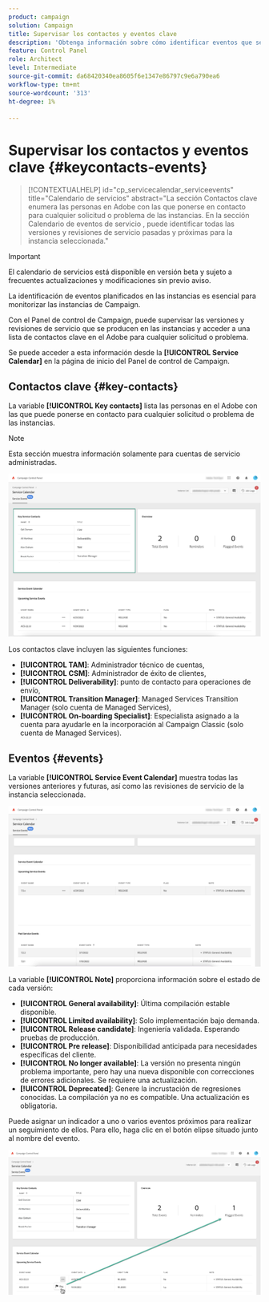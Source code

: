 ```yaml
---
product: campaign
solution: Campaign
title: Supervisar los contactos y eventos clave
description: 'Obtenga información sobre cómo identificar eventos que se producen en las instancias y contactos clave en el Adobe. '
feature: Control Panel
role: Architect
level: Intermediate
source-git-commit: da68420340ea8605f6e1347e86797c9e6a790ea6
workflow-type: tm+mt
source-wordcount: '313'
ht-degree: 1%

---
```


# Supervisar los contactos y eventos clave {#keycontacts-events}

>[!CONTEXTUALHELP]
>id="cp_servicecalendar_serviceevents"
>title="Calendario de servicios"
>abstract="La sección Contactos clave enumera las personas en Adobe con las que ponerse en contacto para cualquier solicitud o problema de las instancias. En la sección Calendario de eventos de servicio , puede identificar todas las versiones y revisiones de servicio pasadas y próximas para la instancia seleccionada."

>[!IMPORTANT]
>
>El calendario de servicios está disponible en versión beta y sujeto a frecuentes actualizaciones y modificaciones sin previo aviso.

La identificación de eventos planificados en las instancias es esencial para monitorizar las instancias de Campaign.

Con el Panel de control de Campaign, puede supervisar las versiones y revisiones de servicio que se producen en las instancias y acceder a una lista de contactos clave en el Adobe para cualquier solicitud o problema.

Se puede acceder a esta información desde la **[!UICONTROL Service Calendar]** en la página de inicio del Panel de control de Campaign.

## Contactos clave {#key-contacts}

La variable **[!UICONTROL Key contacts]** lista las personas en el Adobe con las que puede ponerse en contacto para cualquier solicitud o problema de las instancias.

>[!NOTE]
>
>Esta sección muestra información solamente para cuentas de servicio administradas.

![](assets/service-events-contacts.png)

Los contactos clave incluyen las siguientes funciones:

* **[!UICONTROL TAM]**: Administrador técnico de cuentas,
* **[!UICONTROL CSM]**: Administrador de éxito de clientes,
* **[!UICONTROL Deliverability]**: punto de contacto para operaciones de envío,
* **[!UICONTROL Transition Manager]**: Managed Services Transition Manager (solo cuenta de Managed Services),
* **[!UICONTROL On-boarding Specialist]**: Especialista asignado a la cuenta para ayudarle en la incorporación al Campaign Classic (solo cuenta de Managed Services).

## Eventos {#events}

La variable **[!UICONTROL Service Event Calendar]** muestra todas las versiones anteriores y futuras, así como las revisiones de servicio de la instancia seleccionada.

![](assets/service-events-calendar.png)

La variable **[!UICONTROL Note]** proporciona información sobre el estado de cada versión:

* **[!UICONTROL General availability]**: Última compilación estable disponible.
* **[!UICONTROL Limited availability]**: Solo implementación bajo demanda.
* **[!UICONTROL Release candidate]**: Ingeniería validada. Esperando pruebas de producción.
* **[!UICONTROL Pre release]**: Disponibilidad anticipada para necesidades específicas del cliente.
* **[!UICONTROL No longer available]**: La versión no presenta ningún problema importante, pero hay una nueva disponible con correcciones de errores adicionales. Se requiere una actualización.
* **[!UICONTROL Deprecated]**: Genere la incrustación de regresiones conocidas.
La compilación ya no es compatible. Una actualización es obligatoria.

Puede asignar un indicador a uno o varios eventos próximos para realizar un seguimiento de ellos. Para ello, haga clic en el botón elipse situado junto al nombre del evento.

![](assets/service-events-flag.png)
